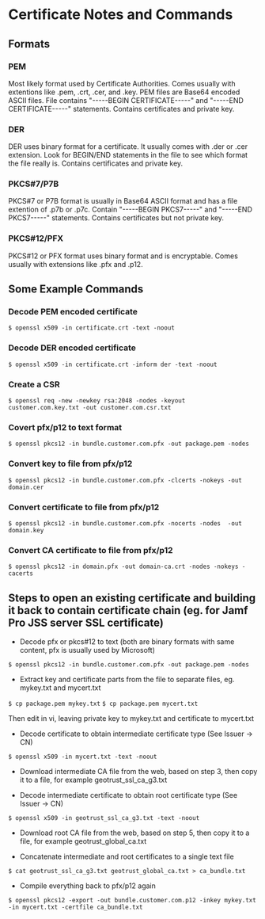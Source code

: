 # Certificate Notes and Commands

## Formats

### PEM
Most likely format used by Certificate Authorities. Comes usually with extentions like .pem, .crt, .cer, and .key. PEM files are Base64 encoded ASCII files. File contains "-----BEGIN CERTIFICATE-----" and "-----END CERTIFICATE-----" statements. Contains certificates and private key.

### DER
DER uses binary format for a certificate. It usually comes with .der or .cer extension. Look for BEGIN/END statements in the file to see which format the file really is. Contains certificates and private key.

### PKCS#7/P7B
PKCS#7 or P7B format is usually in Base64 ASCII format and has a file extention of .p7b or .p7c. Contain "-----BEGIN PKCS7-----" and "-----END PKCS7-----" statements. Contains certificates but not private key.

### PKCS#12/PFX
PKCS#12 or PFX format uses binary format and is encryptable. Comes usually with extensions like .pfx and .p12.

## Some Example Commands

### Decode PEM encoded certificate

`$ openssl x509 -in certificate.crt -text -noout`

### Decode DER encoded certificate

`$ openssl x509 -in certificate.crt -inform der -text -noout`

### Create a CSR

`$ openssl req -new -newkey rsa:2048 -nodes -keyout customer.com.key.txt -out customer.com.csr.txt`

### Covert pfx/p12 to text format

`$ openssl pkcs12 -in bundle.customer.com.pfx -out package.pem -nodes`

### Convert key to file from pfx/p12

`$ openssl pkcs12 -in bundle.customer.com.pfx -clcerts -nokeys -out domain.cer`

### Convert certificate to file from pfx/p12

`$ openssl pkcs12 -in bundle.customer.com.pfx -nocerts -nodes  -out domain.key`

### Convert CA certificate to file from pfx/p12

`$ openssl pkcs12 -in domain.pfx -out domain-ca.crt -nodes -nokeys -cacerts`

## Steps to open an existing certificate and building it back to contain certificate chain (eg. for Jamf Pro JSS server SSL certificate)

* Decode pfx or pkcs#12 to text (both are binary formats with same content, pfx is usually used by Microsoft)

`$ openssl pkcs12 -in bundle.customer.com.pfx -out package.pem -nodes`

* Extract key and certificate parts from the file to separate files, eg. mykey.txt and mycert.txt

`$ cp package.pem mykey.txt`
`$ cp package.pem mycert.txt`

Then edit in vi, leaving private key to mykey.txt and certificate to mycert.txt

* Decode certificate to obtain intermediate certificate type (See Issuer -> CN)

`$ openssl x509 -in mycert.txt -text -noout`

* Download intermediate CA file from the web, based on step 3, then copy it to a file, for example geotrust_ssl_ca_g3.txt

* Decode intermediate certificate to obtain root certificate type (See Issuer -> CN)

`$ openssl x509 -in geotrust_ssl_ca_g3.txt -text -noout`

* Download root CA file from the web, based on step 5, then copy it to a file, for example geotrust_global_ca.txt

* Concatenate intermediate and root certificates to a single text file

`$ cat geotrust_ssl_ca_g3.txt geotrust_global_ca.txt > ca_bundle.txt`

* Compile everything back to pfx/p12 again

`$ openssl pkcs12 -export -out bundle.customer.com.p12 -inkey mykey.txt -in mycert.txt -certfile ca_bundle.txt`
